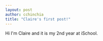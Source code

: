 ```yaml
---
layout: post
author: cchinchia
title: "Claire's first post!"
---
```

Hi I'm Claire and it is my 2nd year at iSchool.
